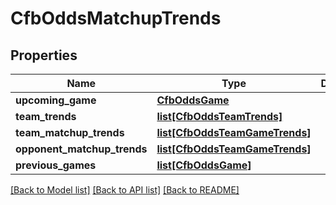# CfbOddsMatchupTrends

## Properties
Name | Type | Description | Notes
------------ | ------------- | ------------- | -------------
**upcoming_game** | [**CfbOddsGame**](CfbOddsGame.md) |  | [optional] 
**team_trends** | [**list[CfbOddsTeamTrends]**](CfbOddsTeamTrends.md) |  | [optional] 
**team_matchup_trends** | [**list[CfbOddsTeamGameTrends]**](CfbOddsTeamGameTrends.md) |  | [optional] 
**opponent_matchup_trends** | [**list[CfbOddsTeamGameTrends]**](CfbOddsTeamGameTrends.md) |  | [optional] 
**previous_games** | [**list[CfbOddsGame]**](CfbOddsGame.md) |  | [optional] 

[[Back to Model list]](../README.md#documentation-for-models) [[Back to API list]](../README.md#documentation-for-api-endpoints) [[Back to README]](../README.md)

